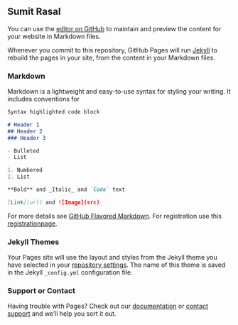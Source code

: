 ## Sumit Rasal

You can use the [editor on GitHub](https://github.com/Sumit-Rasal/SumitRasal.github.io/edit/gh-pages/index.md) to maintain and preview the content for your website in Markdown files.

Whenever you commit to this repository, GitHub Pages will run [Jekyll](https://jekyllrb.com/) to rebuild the pages in your site, from the content in your Markdown files.

### Markdown

Markdown is a lightweight and easy-to-use syntax for styling your writing. It includes conventions for

```markdown
Syntax highlighted code block

# Header 1
## Header 2
### Header 3

- Bulleted
- List

1. Numbered
2. List

**Bold** and _Italic_ and `Code` text

[Link](url) and ![Image](src)
```

For more details see [GitHub Flavored Markdown](https://guides.github.com/features/mastering-markdown/).
For registration use this [registrationpage](https://github.com/Sumit-Rasal/SumitRasal.github.io/blob/gh-pages/reg.htm).
### Jekyll Themes

Your Pages site will use the layout and styles from the Jekyll theme you have selected in your [repository settings](https://github.com/Sumit-Rasal/SumitRasal.github.io/settings). The name of this theme is saved in the Jekyll `_config.yml` configuration file.

### Support or Contact

Having trouble with Pages? Check out our [documentation](https://docs.github.com/categories/github-pages-basics/) or [contact support](https://github.com/contact) and we’ll help you sort it out.
